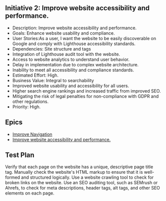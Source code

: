 ## Initiative 2:  Improve website accessibility and performance.

* Description: Improve website accessibility and performance.
* Goals: Enhance website usability and compliance.
* User Stories:As a user, I want the website to be easily discoverable on Google and comply with Lighthouse accessibility standards.
* Dependencies: Site structure and tags
* Integration of Lighthouse audit tool with the website.
* Access to website analytics to understand user behavior.
* Delay in implementation due to complex website architecture.
* Inability to meet all accessibility and compliance standards.
* Estimated Effort: High.
* Business Value: Integral to searchability
* Improved website usability and accessibility for all users.
* Higher search engine rankings and increased traffic from improved SEO.
* Mitigating the risk of legal penalties for non-compliance with GDPR and other regulations.
* Priority: High.

## Epics
* [Improve Navigation](epics/epic_2.1.md)
* [Improve website accessibility and performance.](epics/epic_2.2.md)

## Test Plan
Verify that each page on the website has a unique, descriptive page title tag.
Manually check the website's HTML markup to ensure that it is well-formed and structured logically.
Use a website crawling tool to check for broken links on the website.
Use an SEO auditing tool, such as SEMrush or Ahrefs, to check for meta descriptions, header tags, alt tags, and other SEO elements on each page.

